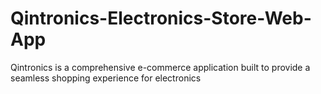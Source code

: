 # Qintronics-Electronics-Store-Web-App
Qintronics is a comprehensive  e-commerce application built to provide a seamless shopping experience for electronics
